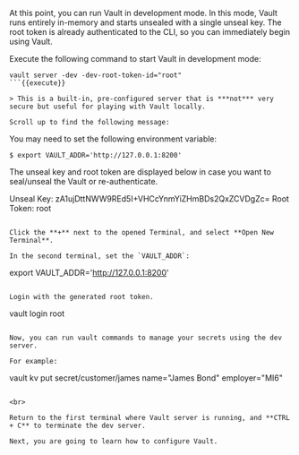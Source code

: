 At this point, you can run Vault in development mode. In this mode, Vault runs entirely in-memory and starts unsealed with a single unseal key. The root token is already authenticated to the CLI, so you can immediately begin using Vault.

Execute the following command to start Vault in development mode:

```
vault server -dev -dev-root-token-id="root"
```{{execute}}

> This is a built-in, pre-configured server that is ***not*** very secure but useful for playing with Vault locally.

Scroll up to find the following message:

```
You may need to set the following environment variable:

    $ export VAULT_ADDR='http://127.0.0.1:8200'

The unseal key and root token are displayed below in case you want to
seal/unseal the Vault or re-authenticate.

Unseal Key: zA1ujDttNWW9REd5I+VHCcYnmYiZHmBDs2QxZCVDgZc=
Root Token: root
```

Click the **+** next to the opened Terminal, and select **Open New Terminal**.

In the second terminal, set the `VAULT_ADDR`:

```
export VAULT_ADDR='http://127.0.0.1:8200'
```{{execute}}

Login with the generated root token.

```
vault login root
```{{execute}}

Now, you can run vault commands to manage your secrets using the dev server.

For example:

```
vault kv put secret/customer/james name="James Bond" employer="MI6"
```{{execute}}

<br>

Return to the first terminal where Vault server is running, and **CTRL + C** to terminate the dev server.  

Next, you are going to learn how to configure Vault.
